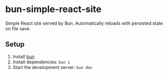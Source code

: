 # bun-simple-react-site

Simple React site served by Bun. Automatically reloads with persisted state on file save.

## Setup

1. Install [bun](https://bun.sh)
2. Install dependencies: `bun i`
3. Start the development server: `bun dev`

